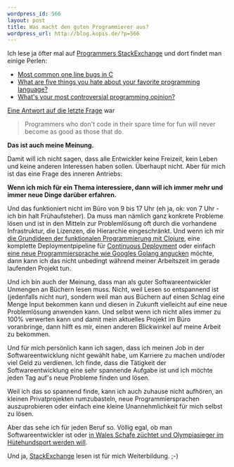 ```yaml
--- 
wordpress_id: 566
layout: post
title: Was macht den guten Programmierer aus?
wordpress_url: http://blog.kopis.de/?p=566
---
```

Ich lese ja öfter mal auf <a href="http://programmers.stackexchange.com">Programmers StackExchange</a> und dort findet man einige Perlen:

  * <a href="http://programmers.stackexchange.com/questions/62302/most-common-one-line-bugs-in-c">Most common one line bugs in C</a>
  * <a href="http://stackoverflow.com/questions/282329/what-are-five-things-you-hate-about-your-favorite-language">What are five things you hate about your favorite programming language?</a>
  * <a href="http://programmers.stackexchange.com/questions/31104/whats-your-most-controversial-programming-opinion">What's your most controversial programming opinion?</a>

<a href="http://programmers.stackexchange.com/questions/31104/whats-your-most-controversial-programming-opinion/31188#31188">Eine Antwort auf die letzte Frage</a> war

> Programmers who don't code in their spare time for fun will never
> become as good as those that do.

**Das ist auch meine Meinung.**

Damit will ich nicht sagen, dass alle Entwickler keine Freizeit, kein Leben und keine anderen Interessen haben sollen. Überhaupt nicht. Aber für mich ist das eine Frage des inneren Antriebs:

**Wenn ich mich für ein Thema interessiere, dann will ich immer mehr und immer neue Dinge darüber erfahren.**

Und das funktioniert nicht im Büro von 9 bis 17 Uhr (eh ja, ok: von 7 Uhr - ich bin halt Frühaufsteher). Da muss man nämlich ganz konkrete Probleme lösen und ist in den Mitteln zur Problemlösung oft durch die vorhandene Infrastruktur, die Lizenzen, die Hierarchie eingeschränkt. Und wenn ich mir <a href="http://blog.kopis.de/?s=clojure">die Grundideen der funktionalen Programmierung mit Clojure</a>, eine komplette Deploymentpipeline für <a href="http://www.amazon.com/Continuous-Delivery-Deployment-Automation-Addison-Wesley/dp/0321601912?kopisde-21">Continuous Deployment</a> oder einfach <a href="http://blog.kopis.de/2010/03/05/learning-golang-1-oder-wie-sortiere-ich-eine-map/">eine neue Programmiersprache wie Googles Golang angucken</a> möchte, dann kann ich das nicht unbedingt während meiner Arbeitszeit im gerade laufenden Projekt tun.

Und ich bin auch der Meinung, dass man als guter Softwareentwickler Unmengen an Büchern lesen muss. Nicht, weil Lesen so entspannend ist (jedenfalls nicht nur), sondern weil man aus Büchern auf einen Schlag eine Menge Input bekommen kann und diesen in Zukunft vielleicht auf eine neue Problemlösung anwenden kann. Und selbst wenn ich nicht alles immer zu 100% verwerten kann und damit mein aktuelles Projekt im Büro voranbringe, dann hilft es mir, einen anderen Blickwinkel auf meine Arbeit zu bekommen.

Und für mich persönlich kann ich sagen, dass ich meinen Job in der Softwareentwicklung nicht gewählt habe, um Karriere zu machen und/oder viel Geld zu verdienen. Ich finde, dass die Tätigkeit der Softwareentwicklung eine sehr spannende Aufgabe ist und ich möchte jeden Tag auf's neue Probleme finden und lösen.

Weil ich das so spannend finde, kann ich auch zuhause nicht aufhören, an kleinen Privatprojekten rumzubasteln, neue Programmiersprachen auszuprobieren oder einfach eine kleine Unannehmlichkeit für mich selbst zu lösen.

Aber das sehe ich für jeden Beruf so. Völlig egal, ob man Softwareentwickler ist oder <a href="http://www.welshnationalsheepdogtrials.org.uk/">in Wales Schafe züchtet und Olympiasieger im Hütehundsport werden will</a>.

Und ja, <a href="http://StackExchange.com">StackExchange</a> lesen ist für mich Weiterbildung. ;-)
